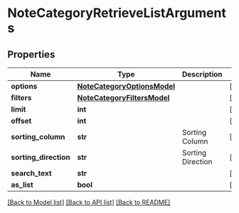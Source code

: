 # NoteCategoryRetrieveListArguments

## Properties
Name | Type | Description | Notes
------------ | ------------- | ------------- | -------------
**options** | [**NoteCategoryOptionsModel**](NoteCategoryOptionsModel.md) |  | [optional] 
**filters** | [**NoteCategoryFiltersModel**](NoteCategoryFiltersModel.md) |  | [optional] 
**limit** | **int** |  | [optional] 
**offset** | **int** |  | [optional] 
**sorting_column** | **str** | Sorting Column | [optional] 
**sorting_direction** | **str** | Sorting Direction | [optional] 
**search_text** | **str** |  | [optional] 
**as_list** | **bool** |  | [optional] 

[[Back to Model list]](../README.md#documentation-for-models) [[Back to API list]](../README.md#documentation-for-api-endpoints) [[Back to README]](../README.md)


